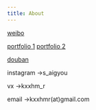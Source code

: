 ```yaml
---
title: About
---
```





[weibo](https://weibo.com/516653086/)

[portfolio 1](https://weibo.com/516653086/)
[portfolio 2](https://by311.tuchong.com/)

[douban](https://www.douban.com/people/by311/)

instagram
→s_aigyou

vx
→kxxhm_r

email
→kxxhmr(at)gmail.com